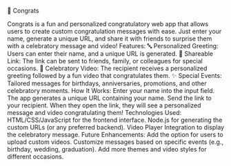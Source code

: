 🎉 Congrats

Congrats is a fun and personalized congratulatory web app that allows users to create custom congratulation messages with ease. Just enter your name, generate a unique URL, and share it with friends to surprise them with a celebratory message and video!
Features:
    🔤 Personalized Greeting: Users can enter their name, and a unique URL is generated.
    📧 Shareable Link: The link can be sent to friends, family, or colleagues for special occasions.
    🎥 Celebratory Video: The recipient receives a personalized greeting followed by a fun video that congratulates them.
    ✨ Special Events: Tailored messages for birthdays, anniversaries, promotions, and other celebratory moments.
How It Works:
    Enter your name into the input field.
    The app generates a unique URL containing your name.
    Send the link to your recipient.
    When they open the link, they will see a personalized message and video congratulating them!
Technologies Used:
    HTML/CSS/JavaScript for the frontend interface.
    Node.js for generating the custom URLs (or any preferred backend).
    Video Player Integration to display the celebratory message.
Future Enhancements:
    Add the option for users to upload custom videos.
    Customize messages based on specific events (e.g., birthday, wedding, graduation).
    Add more themes and video styles for different occasions.

